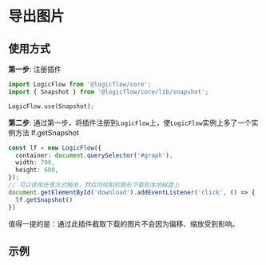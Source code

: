 # 导出图片

## 使用方式

**第一步**: 注册插件

```ts
import LogicFlow from '@logicflow/core';
import { Snapshot } from '@logicflow/core/lib/snapshot';

LogicFlow.use(Snapshot);
```

**第二步**:
通过第一步，将插件注册到`LogicFlow`上，使`LogicFlow`实例上多了一个实例方法 lf.getSnapshot

```ts
const lf = new LogicFlow({
  container: document.querySelector('#graph'),
  width: 700,
  height: 600,
});
// 可以使用任意方式触发，然后将绘制的图形下载到本地磁盘上
document.getElementById('download').addEventListener('click', () => {
  lf.getSnapshot()
})
```

值得一提的是：通过此插件截取下载的图片不会因为偏移、缩放受到影响。

## 示例

<example :height="250" ></example>